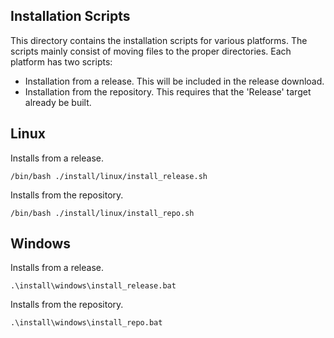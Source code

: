 ## Installation Scripts
This directory contains the installation scripts for various platforms. The
scripts mainly consist of moving files to the proper directories. Each
platform has two scripts:
- Installation from a release. This will be included in the release download.
- Installation from the repository. This requires that the 'Release' target
  already be built.

## Linux
Installs from a release.
```
/bin/bash ./install/linux/install_release.sh
```

Installs from the repository.
```
/bin/bash ./install/linux/install_repo.sh
```

## Windows
Installs from a release.
```
.\install\windows\install_release.bat
```

Installs from the repository.
```
.\install\windows\install_repo.bat
```

